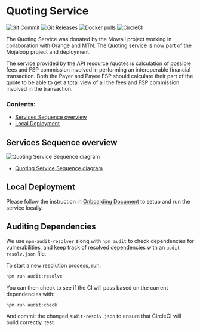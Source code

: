 # Quoting Service
[![Git Commit](https://img.shields.io/github/last-commit/mojaloop/quoting-service.svg?style=flat)](https://github.com/mojaloop/quoting-service/commits/master)
[![Git Releases](https://img.shields.io/github/release/mojaloop/quoting-service.svg?style=flat)](https://github.com/mojaloop/quoting-service/releases)
[![Docker pulls](https://img.shields.io/docker/pulls/mojaloop/quoting-service.svg?style=flat)](https://hub.docker.com/r/mojaloop/quoting-service)
[![CircleCI](https://circleci.com/gh/mojaloop/quoting-service.svg?style=svg)](https://app.circleci.com/pipelines/github/mojaloop/quoting-service)

The Quoting Service was donated by the Mowali project working in collaboration with Orange and MTN. 
The Quoting service is now part of the Mojaloop project and deployment.

The service provided by the API resource /quotes is calculation of possible fees and FSP commission involved in performing an interoperable financial transaction. 
Both the Payer and Payee FSP should calculate their part of the quote to be able to get a total view of all the fees and FSP commission involved in the transaction.

### Contents:

- [Services Sequence overview](#services-sequence-overview)
- [Local Deployment](#local-deployment)

## Services Sequence overview

![Quoting Service Sequence diagram](diagrams/quotingServiceSequences.svg)

* [Quoting Service Sequence diagram](diagrams/quotingServiceSequences.puml)

## Local Deployment

Please follow the instruction in [Onboarding Document](onboarding.md) to setup and run the service locally.

## Auditing Dependencies

We use `npm-audit-resolver` along with `npm audit` to check dependencies for vulnerabilities, and keep track of resolved dependencies with an `audit-resolv.json` file.

To start a new resolution process, run:
```bash
npm run audit:resolve
```

You can then check to see if the CI will pass based on the current dependencies with:
```bash
npm run audit:check
```

And commit the changed `audit-resolv.json` to ensure that CircleCI will build correctly.
test